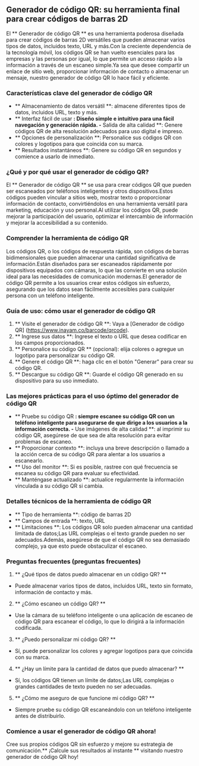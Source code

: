 ## Generador de código QR: su herramienta final para crear códigos de barras 2D

El ** Generador de código QR ** es una herramienta poderosa diseñada para crear códigos de barras 2D versátiles que pueden almacenar varios tipos de datos, incluidos texto, URL y más.Con la creciente dependencia de la tecnología móvil, los códigos QR se han vuelto esenciales para las empresas y las personas por igual, lo que permite un acceso rápido a la información a través de un escaneo simple.Ya sea que desee compartir un enlace de sitio web, proporcionar información de contacto o almacenar un mensaje, nuestro generador de código QR lo hace fácil y eficiente.

### Características clave del generador de código QR

- ** Almacenamiento de datos versátil **: almacene diferentes tipos de datos, incluidos URL, texto y más.
- ** Interfaz fácil de usar **: Diseño simple e intuitivo para una fácil navegación y generación rápida.
-** Salida de alta calidad **: Genere códigos QR de alta resolución adecuados para uso digital e impreso.
- ** Opciones de personalización **: Personalice sus códigos QR con colores y logotipos para que coincida con su marca.
- ** Resultados instantáneos **: Genere su código QR en segundos y comience a usarlo de inmediato.

### ¿Qué y por qué usar el generador de código QR?

El ** Generador de código QR ** se usa para crear códigos QR que pueden ser escaneados por teléfonos inteligentes y otros dispositivos.Estos códigos pueden vincular a sitios web, mostrar texto o proporcionar información de contacto, convirtiéndolos en una herramienta versátil para marketing, educación y uso personal.Al utilizar los códigos QR, puede mejorar la participación del usuario, optimizar el intercambio de información y mejorar la accesibilidad a su contenido.

### Comprender la herramienta de código QR

Los códigos QR, o los códigos de respuesta rápida, son códigos de barras bidimensionales que pueden almacenar una cantidad significativa de información.Están diseñados para ser escaneados rápidamente por dispositivos equipados con cámaras, lo que las convierte en una solución ideal para las necesidades de comunicación modernas.El generador de código QR permite a los usuarios crear estos códigos sin esfuerzo, asegurando que los datos sean fácilmente accesibles para cualquier persona con un teléfono inteligente.

### Guía de uso: cómo usar el generador de código QR

1. ** Visite el generador de código QR **: Vaya a [Generador de código QR] (https://www.inayam.co/barcode/qrcode).
2. ** Ingrese sus datos **: Ingrese el texto o URL que desea codificar en los campos proporcionados.
3. ** Personalice su código QR ** (opcional): elija colores o agregue un logotipo para personalizar su código QR.
4. ** Genere el código QR **: haga clic en el botón "Generar" para crear su código QR.
5. ** Descargue su código QR **: Guarde el código QR generado en su dispositivo para su uso inmediato.

### Las mejores prácticas para el uso óptimo del generador de código QR

- ** Pruebe su código QR **: siempre escanee su código QR con un teléfono inteligente para asegurarse de que dirige a los usuarios a la información correcta.
-** Use imágenes de alta calidad **: al imprimir su código QR, asegúrese de que sea de alta resolución para evitar problemas de escaneo.
- ** Proporcionar contexto **: incluya una breve descripción o llamado a la acción cerca de su código QR para alentar a los usuarios a escanearlo.
- ** Uso del monitor **: Si es posible, rastree con qué frecuencia se escanea su código QR para evaluar su efectividad.
- ** Manténgase actualizado **: actualice regularmente la información vinculada a su código QR si cambia.

### Detalles técnicos de la herramienta de código QR

- ** Tipo de herramienta **: código de barras 2D
- ** Campos de entrada **: texto, URL
- ** Limitaciones **: Los códigos QR solo pueden almacenar una cantidad limitada de datos;Las URL complejas o el texto grande pueden no ser adecuados.Además, asegúrese de que el código QR no sea demasiado complejo, ya que esto puede obstaculizar el escaneo.

### Preguntas frecuentes (preguntas frecuentes)

1. ** ¿Qué tipos de datos puedo almacenar en un código QR? **
- Puede almacenar varios tipos de datos, incluidos URL, texto sin formato, información de contacto y más.

2. ** ¿Cómo escaneo un código QR? **
- Use la cámara de su teléfono inteligente o una aplicación de escaneo de código QR para escanear el código, lo que lo dirigirá a la información codificada.

3. ** ¿Puedo personalizar mi código QR? **
- Sí, puede personalizar los colores y agregar logotipos para que coincida con su marca.

4. ** ¿Hay un límite para la cantidad de datos que puedo almacenar? **
- Sí, los códigos QR tienen un límite de datos;Las URL complejas o grandes cantidades de texto pueden no ser adecuadas.

5. ** ¿Cómo me aseguro de que funcione mi código QR? **
- Siempre pruebe su código QR escaneándolo con un teléfono inteligente antes de distribuirlo.

### Comience a usar el generador de código QR ahora!

Cree sus propios códigos QR sin esfuerzo y mejore su estrategia de comunicación.** ¡Calcule sus resultados al instante ** visitando nuestro generador de código QR hoy!